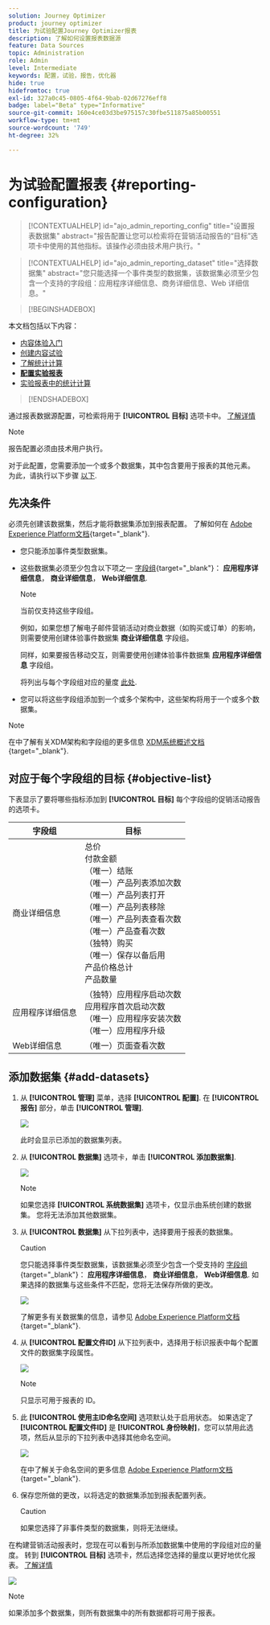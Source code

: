```yaml
---
solution: Journey Optimizer
product: journey optimizer
title: 为试验配置Journey Optimizer报表
description: 了解如何设置报表数据源
feature: Data Sources
topic: Administration
role: Admin
level: Intermediate
keywords: 配置，试验，报告，优化器
hide: true
hidefromtoc: true
exl-id: 327a0c45-0805-4f64-9bab-02d67276eff8
badge: label="Beta" type="Informative"
source-git-commit: 160e4ce03d3be975157c30fbe511875a85b00551
workflow-type: tm+mt
source-wordcount: '749'
ht-degree: 32%

---
```


# 为试验配置报表 {#reporting-configuration}

>[!CONTEXTUALHELP]
>id="ajo_admin_reporting_config"
>title="设置报表数据集"
>abstract="报告配置让您可以检索将在营销活动报告的“目标”选项卡中使用的其他指标。该操作必须由技术用户执行。"

>[!CONTEXTUALHELP]
>id="ajo_admin_reporting_dataset"
>title="选择数据集"
>abstract="您只能选择一个事件类型的数据集，该数据集必须至少包含一个支持的字段组：应用程序详细信息、商务详细信息、Web 详细信息。"

>[!BEGINSHADEBOX]

本文档包括以下内容：

* [内容体验入门](get-started-experiment.md)
* [创建内容试验](content-experiment.md)
* [了解统计计算](experiment-calculations.md)
* **[配置实验报表](reporting-configuration.md)**
* [实验报表中的统计计算](experiment-report-calculations.md)

>[!ENDSHADEBOX]

<!--The reporting data source configuration allows you to define a connection to a system in order to retrieve additional information that will be used in your reports.-->

通过报表数据源配置，可检索将用于 **[!UICONTROL 目标]** 选项卡中。 [了解详情](content-experiment.md#objectives-global)

>[!NOTE]
>
>报告配置必须由技术用户执行。 <!--Rights?-->

对于此配置，您需要添加一个或多个数据集，其中包含要用于报表的其他元素。 为此，请执行以下步骤 [以下](#add-datasets).

<!--
➡️ [Discover this feature in video](#video)
-->

## 先决条件


必须先创建该数据集，然后才能将数据集添加到报表配置。 了解如何在 [Adobe Experience Platform文档](https://experienceleague.adobe.com/docs/experience-platform/catalog/datasets/user-guide.html?lang=zh_Hans#create){target="_blank"}.

* 您只能添加事件类型数据集。

* 这些数据集必须至少包含以下项之一 [字段组](https://experienceleague.adobe.com/docs/experience-platform/xdm/tutorials/create-schema-ui.html?lang=zh_Hans#field-group){target="_blank"}： **应用程序详细信息**， **商业详细信息**， **Web详细信息**.

   >[!NOTE]
   >
   >当前仅支持这些字段组。

   例如，如果您想了解电子邮件营销活动对商业数据（如购买或订单）的影响，则需要使用创建体验事件数据集 **商业详细信息** 字段组。

   同样，如果要报告移动交互，则需要使用创建体验事件数据集 **应用程序详细信息** 字段组。

   将列出与每个字段组对应的量度 [此处](#objective-list).

* 您可以将这些字段组添加到一个或多个架构中，这些架构将用于一个或多个数据集。

>[!NOTE]
>
>在中了解有关XDM架构和字段组的更多信息 [XDM系统概述文档](https://experienceleague.adobe.com/docs/experience-platform/xdm/home.html?lang=zh_Hans){target="_blank"}.

## 对应于每个字段组的目标 {#objective-list}

下表显示了要将哪些指标添加到 **[!UICONTROL 目标]** 每个字段组的促销活动报告的选项卡。

| 字段组 | 目标 |
|--- |--- |
| 商业详细信息 | 总价<br>付款金额<br>（唯一）结账<br>（唯一）产品列表添加次数<br>（唯一）产品列表打开<br>（唯一）产品列表移除<br>（唯一）产品列表查看次数<br>（唯一）产品查看次数<br>（独特）购买<br>（唯一）保存以备后用<br>产品价格总计<br>产品数量 |
| 应用程序详细信息 | （独特）应用程序启动次数<br>应用程序首次启动次数<br>（唯一）应用程序安装次数<br>（唯一）应用程序升级 |
| Web详细信息 | （唯一）页面查看次数 |

## 添加数据集 {#add-datasets}

1. 从 **[!UICONTROL 管理]** 菜单，选择 **[!UICONTROL 配置]**. 在  **[!UICONTROL 报告]** 部分，单击 **[!UICONTROL 管理]**.

   ![](assets/reporting-config-menu.png)

   此时会显示已添加的数据集列表。

1. 从 **[!UICONTROL 数据集]** 选项卡，单击 **[!UICONTROL 添加数据集]**.

   ![](assets/reporting-config-add.png)

   >[!NOTE]
   >
   >如果您选择 **[!UICONTROL 系统数据集]** 选项卡，仅显示由系统创建的数据集。 您将无法添加其他数据集。

1. 从 **[!UICONTROL 数据集]** 从下拉列表中，选择要用于报表的数据集。

   >[!CAUTION]
   >
   >您只能选择事件类型数据集，该数据集必须至少包含一个受支持的 [字段组](https://experienceleague.adobe.com/docs/experience-platform/xdm/tutorials/create-schema-ui.html?lang=zh_Hans#field-group){target="_blank"}： **应用程序详细信息**， **商业详细信息**， **Web详细信息**. 如果选择的数据集与这些条件不匹配，您将无法保存所做的更改。

   ![](assets/reporting-config-datasets.png)

   了解更多有关数据集的信息，请参见 [Adobe Experience Platform文档](https://experienceleague.adobe.com/docs/experience-platform/catalog/datasets/overview.html?lang=zh_Hans){target="_blank"}.

1. 从 **[!UICONTROL 配置文件ID]** 从下拉列表中，选择用于标识报表中每个配置文件的数据集字段属性。

   ![](assets/reporting-config-profile-id.png)

   >[!NOTE]
   >
   >只显示可用于报表的 ID。

1. 此 **[!UICONTROL 使用主ID命名空间]** 选项默认处于启用状态。 如果选定了 **[!UICONTROL 配置文件ID]** 是 **[!UICONTROL 身份映射]**，您可以禁用此选项，然后从显示的下拉列表中选择其他命名空间。

   ![](assets/reporting-config-namespace.png)

   在中了解关于命名空间的更多信息 [Adobe Experience Platform文档](https://experienceleague.adobe.com/docs/experience-platform/identity/namespaces.html?lang=zh-Hans){target="_blank"}.

1. 保存您所做的更改，以将选定的数据集添加到报表配置列表。

   >[!CAUTION]
   >
   >如果您选择了非事件类型的数据集，则将无法继续。

在构建营销活动报表时，您现在可以看到与所添加数据集中使用的字段组对应的量度。 转到 **[!UICONTROL 目标]** 选项卡，然后选择您选择的量度以更好地优化报表。 [了解详情](content-experiment.md#objectives-global)

![](assets/reporting-config-objectives.png)

>[!NOTE]
>
>如果添加多个数据集，则所有数据集中的所有数据都将可用于报表。

<!--
## How-to video {#video}

Understand how to configure Experience Platform reporting data sources.

>[!VIDEO]()
-->
